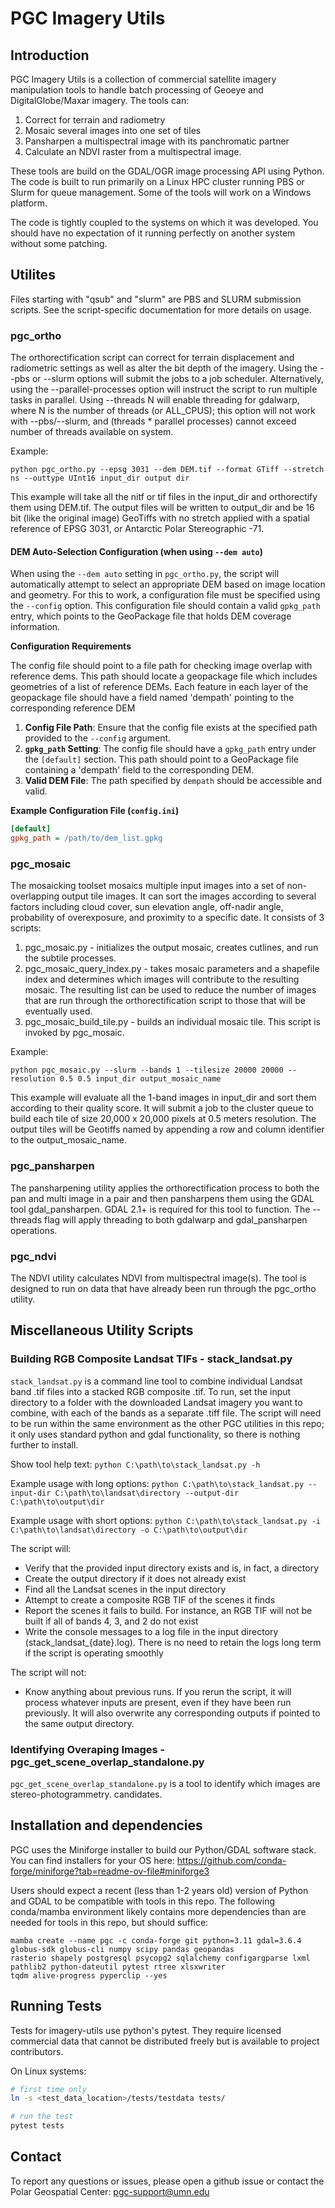# PGC Imagery Utils


## Introduction
PGC Imagery Utils is a collection of commercial satellite imagery manipulation tools to handle batch processing of 
Geoeye and DigitalGlobe/Maxar imagery. The tools can:

1) Correct for terrain and radiometry
2) Mosaic several images into one set of tiles
3) Pansharpen a multispectral image with its panchromatic partner
4) Calculate an NDVI raster from a multispectral image.

These tools are build on the GDAL/OGR image processing API using Python.  The code is built to run primarily on a Linux 
HPC cluster running PBS or Slurm for queue management.  Some of the tools will work on a Windows platform.

The code is tightly coupled to the systems on which it was developed.  You should have no expectation of it running 
perfectly on another system without some patching.

## Utilites
Files starting with "qsub" and "slurm" are PBS and SLURM submission scripts.  See the script-specific documentation for 
more details on usage.

### pgc_ortho

The orthorectification script can correct for terrain displacement and radiometric settings as well as alter the bit 
depth of the imagery.  Using the --pbs or --slurm options will submit the jobs to a job scheduler.  Alternatively, 
using the --parallel-processes option will instruct the script to run multiple tasks in parallel.  Using --threads N 
will enable threading for gdalwarp, where N is the number of threads (or ALL_CPUS); this option will not work with 
--pbs/--slurm, and (threads * parallel processes) cannot exceed number of threads available on system.

Example:
```
python pgc_ortho.py --epsg 3031 --dem DEM.tif --format GTiff --stretch ns --outtype UInt16 input_dir output dir
```

This example will take all the nitf or tif files in the input_dir and orthorectify them using DEM.tif.  The output files
will be written to output_dir and be 16 bit (like the original image) GeoTiffs with no stretch applied with a spatial 
reference of EPSG 3031, or Antarctic Polar Stereographic -71.

#### DEM Auto-Selection Configuration (when using `--dem auto`)

When using the `--dem auto` setting in `pgc_ortho.py`, the script will automatically attempt to select an appropriate DEM based on image location and geometry. For this to work, a configuration file must be specified using the `--config` option. This configuration file should contain a valid `gpkg_path` entry, which points to the GeoPackage file that holds DEM coverage information.

**Configuration Requirements**

The config file should point to a file path for checking image overlap with reference dems. This path should locate a geopackage file which includes geometries of a list of reference DEMs.
Each feature in each layer of the geopackage file should have a field named 'dempath' pointing to the corresponding reference DEM

1. **Config File Path**: Ensure that the config file exists at the specified path provided to the `--config` argument.
2. **`gpkg_path` Setting**: The config file should have a `gpkg_path` entry under the `[default]` section. This path should point to a GeoPackage file containing a 'dempath' field to the corresponding DEM.
3. **Valid DEM File**: The path specified by `dempath` should be accessible and valid.

**Example Configuration File (`config.ini`)**

```ini
[default]
gpkg_path = /path/to/dem_list.gpkg
```

### pgc_mosaic

The mosaicking toolset mosaics multiple input images into a set of non-overlapping output tile images.  It can sort the 
images according to several factors including cloud cover, sun elevation angle, off-nadir angle, probability of 
overexposure, and proximity to a specific date.  It consists of 3 scripts:

1. pgc_mosaic.py - initializes the output mosaic, creates cutlines, and run the subtile processes.
2. pgc_mosaic_query_index.py - takes mosaic parameters and a shapefile index and determines which images will contribute
to the resulting mosaic. The resulting list can be used to reduce the number of images that are run through the 
orthorectification script to those that will be eventually used.
3. pgc_mosaic_build_tile.py - builds an individual mosaic tile.  This script is invoked by pgc_mosaic.

Example:
```
python pgc_mosaic.py --slurm --bands 1 --tilesize 20000 20000 --resolution 0.5 0.5 input_dir output_mosaic_name
```

This example will evaluate all the 1-band images in input_dir and sort them according to their quality score.  It will 
submit a job to the cluster queue to build each tile of size 20,000 x 20,000 pixels at 0.5 meters resolution.  The 
output tiles will be Geotiffs named by appending a row and column identifier to the output_mosaic_name.

### pgc_pansharpen

The pansharpening utility applies the orthorectification process to both the pan and multi image in a pair and then 
pansharpens them using the GDAL tool gdal_pansharpen.  GDAL 2.1+ is required for this tool to function.  The --threads
flag will apply threading to both gdalwarp and gdal_pansharpen operations.

### pgc_ndvi

The NDVI utility calculates NDVI from multispectral image(s).  The tool is designed to run on data that have already
been run through the pgc_ortho utility.

## Miscellaneous Utility Scripts

### Building RGB Composite Landsat TIFs - stack_landsat.py

`stack_landsat.py` is a command line tool to combine individual Landsat band .tif files into a stacked RGB composite 
.tif. To run, set the input directory to a folder with the downloaded Landsat imagery you want to combine, with each of 
the bands as a separate .tiff file. The script will need to be run within the same environment as the other PGC 
utilities in this repo; it only uses standard python and gdal functionality, so there is nothing further to install.

Show tool help text:
```python C:\path\to\stack_landsat.py -h```

Example usage with long options:
```python C:\path\to\stack_landsat.py --input-dir C:\path\to\landsat\directory --output-dir C:\path\to\output\dir```

Example usage with short options:
```python C:\path\to\stack_landsat.py -i C:\path\to\landsat\directory -o C:\path\to\output\dir```

The script will:
 - Verify that the provided input directory exists and is, in fact, a directory
 - Create the output directory if it does not already exist
 - Find all the Landsat scenes in the input directory
 - Attempt to create a composite RGB TIF of the scenes it finds
 - Report the scenes it fails to build. For instance, an RGB TIF will not be built if all of bands 4, 3, and 2 do 
not exist
 - Write the console messages to a log file in the input directory (stack_landsat_{date}.log). There is no need to 
retain the logs long term if the script is operating smoothly

The script will not:
 - Know anything about previous runs. If you rerun the script, it will process whatever inputs are present, even if 
they have been run previously. It will also overwrite any corresponding outputs if pointed to the same output 
directory.

### Identifying Overaping Images - pgc_get_scene_overlap_standalone.py
`pgc_get_scene_overlap_standalone.py` is a tool to identify which images are stereo-photogrammetry. 
candidates.

## Installation and dependencies
PGC uses the Miniforge installer to build our Python/GDAL software stack.  You can find installers for your OS here:
https://github.com/conda-forge/miniforge?tab=readme-ov-file#miniforge3

Users should expect a recent (less than 1-2 years old) version of Python and GDAL to be compatible with tools in this 
repo.
The following conda/mamba environment likely contains more dependencies than are needed for tools in this repo, but 
should suffice:
```
mamba create --name pgc -c conda-forge git python=3.11 gdal=3.6.4 globus-sdk globus-cli numpy scipy pandas geopandas 
rasterio shapely postgresql psycopg2 sqlalchemy configargparse lxml pathlib2 python-dateutil pytest rtree xlsxwriter 
tqdm alive-progress pyperclip --yes
```

## Running Tests
Tests for imagery-utils use python's pytest. They require licensed commercial data that cannot be distributed freely
but is available to project contributors.

On Linux systems:
```sh
# first time only
ln -s <test_data_location>/tests/testdata tests/
```

```sh
# run the test
pytest tests
```

## Contact
To report any questions or issues, please open a github issue or contact the Polar Geospatial Center: 
pgc-support@umn.edu
